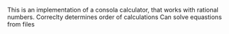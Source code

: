 This is an implementation of a consola calculator, that works with rational numbers. 
Correclty determines order of calculations
Can solve equastions from files
